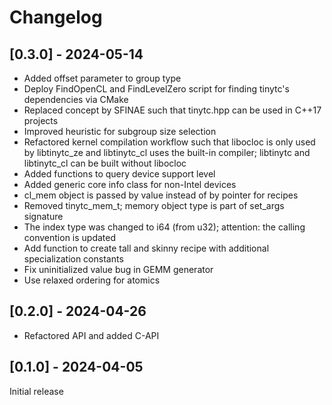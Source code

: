 # Changelog

## [0.3.0] - 2024-05-14

* Added offset parameter to group type
* Deploy FindOpenCL and FindLevelZero script for finding tinytc's dependencies via CMake
* Replaced concept by SFINAE such that tinytc.hpp can be used in C++17 projects
* Improved heuristic for subgroup size selection
* Refactored kernel compilation workflow such that libocloc is only used by libtinytc\_ze
  and libtinytc\_cl uses the built-in compiler; libtinytc and libtinytc\_cl can be built without libocloc
* Added functions to query device support level
* Added generic core info class for non-Intel devices
* cl\_mem object is passed by value instead of by pointer for recipes
* Removed tinytc\_mem\_t; memory object type is part of set\_args signature
* The index type was changed to i64 (from u32); attention: the calling convention is updated
* Add function to create tall and skinny recipe with additional specialization constants
* Fix uninitialized value bug in GEMM generator
* Use relaxed ordering for atomics

## [0.2.0] - 2024-04-26

* Refactored API and added C-API

## [0.1.0] - 2024-04-05

Initial release
